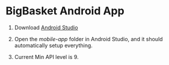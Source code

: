 BigBasket Android App
==========

1. Download [Android Studio](https://developer.android.com/sdk/installing/studio.html)

2. Open the *mobile-app* folder in Android Studio, and it should automatically setup everything.

3. Current Min API level is 9.
